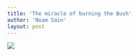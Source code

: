 ```yaml
---
title: 'The miracle of burning the Bush'
author: 'Noam Sain'
layout: post
---
```


![](https://4.bp.blogspot.com/_8aN4krk1nsk/TG_GoIwKRnI/AAAAAAAAAdo/y25zehF9_8k/s1024/20100326.jpg)
